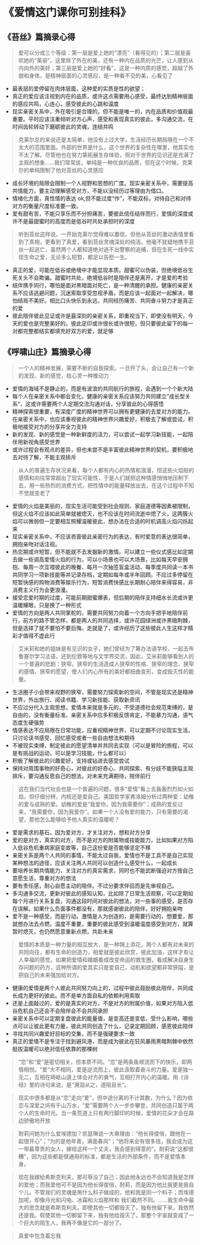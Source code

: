 # 《爱情这门课你可别挂科》

## 《苔丝》篇摘录心得

> 爱可以分成三个等级：第一层是爱上她的“漂亮”（看得见的）；第二层是喜欢她的“美丽”，这里除了外在的美，还有一种内在品质的光芒，让人感到从内向外的美好；第三层是爱上她的“好看”，这是一种内质的感觉，超越了外貌和身体，是精神层面的心灵感应，是一种看不见的美，心看见了

- 最表层的爱停留在肉体层面，这种爱的实质是性的欲望；
- 真正的爱应该注视到内在的品质，或许这点需要用心感受，最终达到精神层面的感应共鸣，心连心，感受彼此的心跳和温度
- 现实亲密关系中，外在吸引是合理的，但不能是唯一的，内在品质和价值观最重要。平时应该注重倾听对方心声，感受和表现真实的彼此，多沟通交流，在时间齿轮转动下磨砺彼此的灵魂，连结共鸣

> 克莱尔总的来说还是太简单，他没有上过大学，生活经历长期局限在一个不太大的范围里面。外部的世界是什么，这个世界的复杂性在哪里，他其实也不太了解。尽管他也在努力第拓展生存体验，但对于世界的见识还是充满了主观的想象......我们常常说，单纯是一种优良的品质，但在这个时候，克莱尔的单纯限制了他对苔丝的心灵感应

- 成长环境的局限会限制一个人视野和思想的广度。现实亲密关系中，需要提高共情能力，要主动理解感受对方，不能以没经历过等理由为借口。
- 情绪化方面，真性情的表达 ok,但不能过度“作”，不能双标，对待自己和对待对方的衡量尺度标准要一致。
- 爱有甜有苦，不能只享乐而不分担痛苦，要彼此信任结伴而行，爱情的深度或许不是最甜蜜时的高度而是低谷时共处承担时的深度

> 听到苔丝这样说，一开始克莱尔觉得难以置信，但他从苔丝的激动表情里看到了真相，更看到了真爱，看到苔丝灵魂深处的纯洁。他毫不犹疑地携手苔丝一起逃亡，虽然两个人都知道绝对逃不出警察的追捕，但在生死一线中实现生命之爱，无论多么短暂，都足以告慰一生。

- 真正的爱，可能在低谷或绝境中才能显现本质。甜蜜可以伪装，但绝境低谷生死关头不会欺骗。甜蜜时共处，绝境低谷时是陪伴还是离开，才是爱的考验
- 结伴携手同行，哪怕是面对黑暗面对死亡，是一种清醒的承担。健康的亲密关系不应该逃避问题，沉迷索取享受忽视矛盾，而是应该一起面对一起解决，哪怕结局不美好。相比口头快乐到永远，共同经历痛苦、共同奋斗努力才是真正的爱
- 彼此陪伴彼此见证或许是最深刻的亲密关系，即重视当下，即使没有明天，今天的爱也是完整美好的。彼此足印或许很长或许很短，但只要彼此留下的每一对都完整都结实都填充好双方的爱，就足够

## 《呼啸山庄》篇摘录心得

> 一个人的精神发展，需要不断的自我探索。一旦开了头，会让自己有一个新的发现、新的感觉，给心灵一种推动力

- 爱情的海域不是静止的，而是有波浪的共同航行的旅程，会遇到一个个新大陆
- 每个人在亲密关系中都会变化，健康的亲密关系应该努力共同建立“成长型关系”，这或许需要两个人定期交流沟通对话，分享彼此的心得感悟
- 精神探索很重要，有深度广度的精神世界可以拥有更健康的去爱对方的能力。在亲密关系中，也应该重视彼此的精神世界兴趣爱好，积极去了解或尝试，积极地接受对方的分享并全力支持
- 新的发现、新的感觉是一种新鲜度的活力，可以尝试一起学习新技能，一起陪伴用新视角感受世界
- 或许过程会有观点的差异，但也未尝不是丰富彼此精神世界的契机，要积极地去对待了解，不能主观排斥

> 从人的普遍生存状况来看，每个人都有内心的热情和浪漫，但这些火焰般的感情和向往常常超出了现实可能性，于是人们就把这种情感悄悄地压制下去，用一些热烈的消费方式，把性情中的能量释放出去，在这个过程中不知不觉就变老了

- 爱情的火焰是美丽的，现实生活可能受到社会规则、家庭道德等因素被限制，但这火焰不应该如此简单就被熄灭，也不应该在时间流逝中熄了火，这两簇火焰可以微弱但一定要相互照耀温暖彼此，想办法在合适的时机调高火焰闪烁起来
- 现实亲密关系中，不应该吝啬彼此亲密行为的表达，有时爱意的表达很简单，拥抱亲吻对话注视。
- 热恋期或许短暂，但不能就不去发掘新的激情。可以建立一些仪式感比如定期去做一些调高爱情火焰的行为，可以小场景也可以大场景，比如每天早安拥抱、每周一次互喂彼此的晚餐、每月一次抽签盲盒活动、每季度共同读一本书共同学习一项新技能等并记录存档，定期如每年或半年回顾。不应过多停留在短暂快感的购物消费等娱乐行为，短暂消费快感比长期耐心陪伴来得容易，非消费主义行为会更浪漫。
- 接受恋爱时期的过度，可能前期甜蜜爆表，但后期的陪伴支持细水长流或许更温暖耀眼，只是换了一种形式
- 爱情的方向是两人共同掌舵的，需要共同努力向着一个方向手把手地陪伴前行，前方的路不管怎样，都是两人的共同选择，或许花园绿洲或许黑暗荆棘，但是选择了就不要怕不要后悔，走就是了，或许经历了这些彼此人生这样才精彩才值得不虚此行

> 艾米莉和她的姐妹是有见识的女子，她们曾经为了筹办法语学校，一起去布鲁塞尔学习法语，还到伦敦等地与文学界交流，因此，艾米莉能够看到人的一个普遍的悲剧：狭窄。狭窄的生活造成人狭窄的性格、狭窄的理念、狭窄的感情、狭窄的愿望，使人们内心所有的美好都扭曲变形，变成毁灭性的能量。

- 生活圈子小会带来视野的狭窄，需要努力探索新的空间，不管是现实还是精神世界，外出旅行、阅读书籍、学习新技能、获取新资讯
- 不应过分代入主观思想，爱情本来就是多元的，不受道德社会规范束缚的，是自由的，没有衡量标准。亲密关系中应多积极反馈肯定，不能暴力沟通，语气态度生硬强势
- 情感表达不应局限在日常功能，应重视精神世界，可以定期不讨论现实生活，只讨论读书感受、回忆感受或者一些自由想法和期待
- 不被现实束缚，制定彼此的愿望清单并共同去实现（可以是冒险的旅程，可以是有挑战的运动，可以是学习技能，什么都可以）
- 积极了解彼此的兴趣爱好，支持或钻进去感受尝试
- 保持对周围事物的好奇心，对彼此的好奇心、共同探索、有分歧不能狭隘主观排斥，要沟通反思自己的想法，对未来充满期待，陪伴前行

> 这在我们当代社会也是一个普遍的问题，很多“爱情”看上去轰轰烈烈如火如焰，但仔细分辨，内核还是爱自己。美国哲学家弗洛姆分析过两种爱：幼稚的爱与成熟的爱。幼稚的爱是“我爱你，因为我需要你”；成熟的爱反过来，“我需要你，因为我爱你”。如果一个人没有爱的能力，只有需要的渴望，那他怎么能够给予他人真实的温暖呢？

- 爱是需求的基石，因为爱对方，才关注对方，想和对方分享
- 爱的是对方，真实的对方，而不是对方的附属物或技能能力，比如如果对方陷入低谷危机重病家庭变故等，自己这份爱是否能够坚定不移
- 亲密关系是两个人共同的事情，不能太过自我，爱情也不是工具不是自己实现某种想法的途径，应该关注两人共同可以创造什么感受什么，一起成长
- 要培养长期共情能力，关注对方的真实需求，同时也不能武断强迫对方按自己意愿生活，尊重对方的想法
- 要有责任感，耐心自愿主动的陪伴。不过分要求伴侣而是先审视自己。
- 多沟通多交流，更新对彼此的感知认知，比如除了日常生活观察，可以定期如每个月进行关系复盘，沟通这段时间对彼此的想法，对一些事的感受，是否存在误解。如果什么负面事件都没有，那就感谢彼此的陪伴，好好拥抱亲吻
- 爱不是一种感受，而是行动。激情是人为创造的，是需要行动的，想要爱，那就想办法去点燃，温度不重要，重要的彼此感受到温暖温度感受到对方，就算暂时熄灭，也仍然愿意重新点燃，共赴未来

> 爱情的本质是一种力量的相互放大，是一种锦上添花，两个人都有对未来的共同向往，都有生命的创造力，相爱就是彼此欣赏，彼此加油，这样才有让人幸福的感觉。如果把爱情和婚姻看成改变命运的救生圈，看成解决自身生存问题的药方，这种所谓的爱其实只是爱自己，动机和欲望都非常狭隘，是把自己的未来强加给对方。

- 健康的爱情是两个人彼此共同努力向上的，过程中彼此鼓励彼此陪伴，共同成长成为更好的彼此。而不是单方面自私的依赖利用索取
- 还是上面敲过的，爱的是真实的对方，不是对方的附属价值，如果对方陷入低谷危机自己还会不会陪伴会不会共同承担
- 亲密关系中可以定期复盘彼此的能量值，是变高还是变低，受什么影响，哪些点可以让彼此更有力量，彼此共同创造了什么，记录定期回顾，感恩彼此陪伴
- 寻找共同兴趣爱好目标的交集，而不是强硬要求一致
- 真正的爱情不是专注于找到避风港，而是成为彼此在狂风暴雨黑暗荆棘中依然挺拔温暖可以绝对信任依靠的那棵树

> “恋”和“爱”是密切相关，但本质不同。“恋”是两条鱼顺流而下的快乐，即两情相悦。“爱”大不相同，爱是逆流而上，彼此汲取着奋斗的力量。爱是独一无二，互相在崎岖山道上体会对方的勇气，互相打开内心的温暖。用《诗经》里的诗句来说，是“溯洄从之，道阻且长”。

> 现实中很多都是从“恋”走向“爱”，但中途分离的不计其数，为什么？因为依恋与深爱之间有千山万水，“爱”需要两个人一步步攀登，共同创造只属于两个人的生命时光。当一条荒道上只有两行脚印的时候，爱情的花朵才会在路边骄傲地开放

> 耐莉问她为什么爱埃德加？凯瑟琳说一大串理由：“他长得俊俏，跟他在一起很开心”；“为的是他年青，满面春风”；“他将来会有很多钱，我会成为这一带最尊贵的女人，嫁给这样一个丈夫，我会感到得意的”。耐莉说“这都很糟”，因为这些都是很通用的标准，都是生活的外部条件，而不是爱情本身。

> 现在我嫁给希斯克利夫，那可辱没了自己；因此他永远也不会知道我是怎样的爱他；而我爱他可不是因为他长得俊俏，耐莉，而是因为他比我更是我自个儿。不管我们的灵魂是用什么料子做成的，他和我是同一个料子；而埃德加呢，却像月光和闪电、冰霜和火焰那样和 我们截然不同。……我生命中最大的思念就是希斯克利夫。即使其他一切都毁灭了，独有他留下来，我依然还是我。假使其他一切都留下来，独有他给毁灭了，那整个宇宙就变成了一个巨大的陌生人，我再不像是它的一部分了。

> 真爱中包含着忘我
